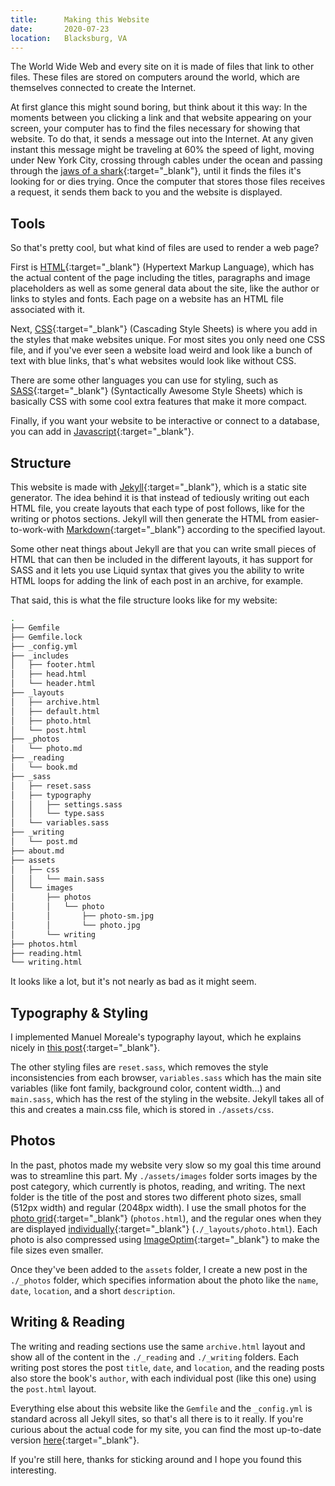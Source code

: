 ```yaml
---
title:      Making this Website
date:       2020-07-23
location:   Blacksburg, VA
---
```


The World Wide Web and every site on it is made of files that link to other files. These files are stored on computers around the world, which are themselves connected to create the Internet.

At first glance this might sound boring, but think about it this way: In the moments between you clicking a link and that website appearing on your screen, your computer has to find the files necessary for showing that website. To do that, it sends a message out into the Internet. At any given instant this message might be traveling at 60% the speed of light, moving under New York City, crossing through cables under the ocean and passing through the [jaws of a shark](https://slate.com/technology/2014/08/shark-attacks-threaten-google-s-undersea-internet-cables-video.html){:target="_blank"}, until it finds the files it's looking for or dies trying. Once the computer that stores those files receives a request, it sends them back to you and the website is displayed.

## Tools

So that's pretty cool, but what kind of files are used to render a web page?

First is [HTML](https://www.w3schools.com/html/default.asp){:target="_blank"} (Hypertext Markup Language), which has the actual content of the page including the titles, paragraphs and image placeholders as well as some general data about the site, like the author or links to styles and fonts. Each page on a website has an HTML file associated with it.

Next, [CSS](https://www.w3schools.com/css/default.asp){:target="_blank"} (Cascading Style Sheets) is where you add in the styles that make websites unique. For most sites you only need one CSS file, and if you've ever seen a website load weird and look like a bunch of text with blue links, that's what websites would look like without CSS.

There are some other languages you can use for styling, such as [SASS](https://sass-lang.com/){:target="_blank"} (Syntactically Awesome Style Sheets) which is basically CSS with some cool extra features that make it more compact.

Finally, if you want your website to be interactive or connect to a database, you can add in [Javascript](https://www.w3schools.com/js/js_intro.asp){:target="_blank"}. 

## Structure

This website is made with [Jekyll](https://jekyllrb.com){:target="_blank"}, which is a static site generator. The idea behind it is that instead of tediously writing out each HTML file, you create layouts that each type of post follows, like for the writing or photos sections. Jekyll will then generate the HTML from easier-to-work-with [Markdown](https://www.markdownguide.org){:target="_blank"} according to the specified layout.

Some other neat things about Jekyll are that you can write small pieces of HTML that can then be included in the different layouts, it has support for SASS and it lets you use Liquid syntax that gives you the ability to write HTML loops for adding the link of each post in an archive, for example.

That said, this is what the file structure looks like for my website:

``` bash
.
├── Gemfile
├── Gemfile.lock
├── _config.yml
├── _includes
│   ├── footer.html
│   ├── head.html
│   └── header.html
├── _layouts
│   ├── archive.html
│   ├── default.html
│   ├── photo.html
│   └── post.html
├── _photos
│   └── photo.md
├── _reading
│   └── book.md
├── _sass
│   ├── reset.sass
│   ├── typography
│   │   ├── settings.sass
│   │   └── type.sass
│   └── variables.sass
├── _writing
│   └── post.md
├── about.md
├── assets
│   ├── css
│   │   └── main.sass
│   └── images
│       ├── photos
│       │   └── photo
│       │       ├── photo-sm.jpg
│       │       └── photo.jpg
│       └── writing
├── photos.html
├── reading.html
└── writing.html
```

It looks like a lot, but it's not nearly as bad as it might seem.

## Typography & Styling

I implemented Manuel Moreale's typography layout, which he explains nicely in [this post](https://manuelmoreale.com/typography-and-spacing-in-css){:target="_blank"}.

The other styling files are `reset.sass`, which removes the style inconsistencies from each browser, `variables.sass` which has the main site variables (like font family, background color, content width...) and `main.sass`, which has the rest of the styling in the website. Jekyll takes all of this and creates a main.css file, which is stored in `./assets/css`.

## Photos

In the past, photos made my website very slow so my goal this time around was to streamline this part. My `./assets/images` folder sorts images by the post category, which currently is photos, reading, and writing. The next folder is the title of the post and stores two different photo sizes, small (512px width) and regular (2048px width). I use the small photos for the [photo grid](https://maxfilt.com/photos){:target="_blank"} (`photos.html`), and the regular ones when they are displayed [individually](https://maxfilt.com/photos/bastiments){:target="_blank"} (`./_layouts/photo.html`). Each photo is also compressed using [ImageOptim](https://imageoptim.com/mac){:target="_blank"} to make the file sizes even smaller.

Once they've been added to the `assets` folder, I create a new post in the `./_photos` folder, which specifies information about the photo like the `name`, `date`, `location`, and a short `description`.

## Writing & Reading

The writing and reading sections use the same `archive.html` layout and show all of the content in the `./_reading` and `./_writing` folders. Each writing post stores the post `title`, `date`, and `location`, and the reading posts also store the book's `author`, with each individual post (like this one) using the `post.html` layout.

Everything else about this website like the `Gemfile` and the `_config.yml` is standard across all Jekyll sites, so that's all there is to it really. If you're curious about the actual code for my site, you can find the most up-to-date version [here](https://github.com/maxfilter/maxfilt-com){:target="_blank"}.

If you're still here, thanks for sticking around and I hope you found this interesting.
